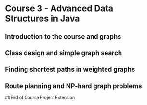 # Course 3 - Advanced Data Structures in Java

## Introduction to the course and graphs

## Class design and simple graph search

## Finding shortest paths in weighted graphs

## Route planning and NP-hard graph problems

##End of Course Project Extension
